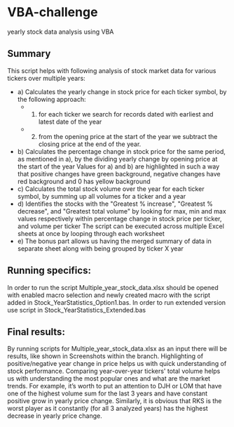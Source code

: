 # VBA-challenge
yearly stock data analysis using VBA
## Summary
This script helps with following analysis of stock market data for various tickers over multiple years:
*  a) Calculates the yearly change in stock price for each ticker symbol, by the following approach: 
	 * 1. for each ticker we search for records dated with earliest and latest date of the year 
    * 2. from the opening price at the start of the year we subtract the closing price at the end of the year.
 * b) Calculates the percentage change in stock price for the same period, as mentioned in a), by the dividing yearly change by opening price at the start of the year
Values for a) and b) are highlighted in such a way that positive changes have green background, negative changes have red background and 0 has yellow background
 * с) Calculates the total stock volume over the year for each ticker symbol, by summing up all volumes for a ticker and a year
 * d) Identifies the stocks with the "Greatest % increase", "Greatest % decrease", and "Greatest total volume" by looking for max, min and max values respectively within percentage change in stock price per ticker, and volume per ticker
The script can be executed across multiple Excel sheets at once by looping through each worksheet
* e) The bonus part allows us having the merged summary of data in separate sheet along with being grouped by ticker X year
##  Running specifics:
In order to run the script Multiple_year_stock_data.xlsx should be opened with enabled macro selection and newly created macro with the script added in Stock_YearStatistics_Option1.bas. 
In order to run extended version use script in Stock_YearStatistics_Extended.bas
## Final results:
By running scripts for Multiple_year_stock_data.xlsx as an input there will be results, like shown in Screenshots within the branch. 
Highlighting of positive/negative year change in price helps us with quick understanding of stock performance. 
Comparing year-over-year tickers' total volume helps us with understanding the most popular ones and what are the market trends.
For example, it’s worth to put an attention to DJH or LOM that have one of the highest volume sum for the last 3 years and have constant positive grow in yearly price change. 
Similarly, it is obvious that RKS is the worst player as it constantly (for all 3 analyzed years) has the highest decrease in yearly price change.
